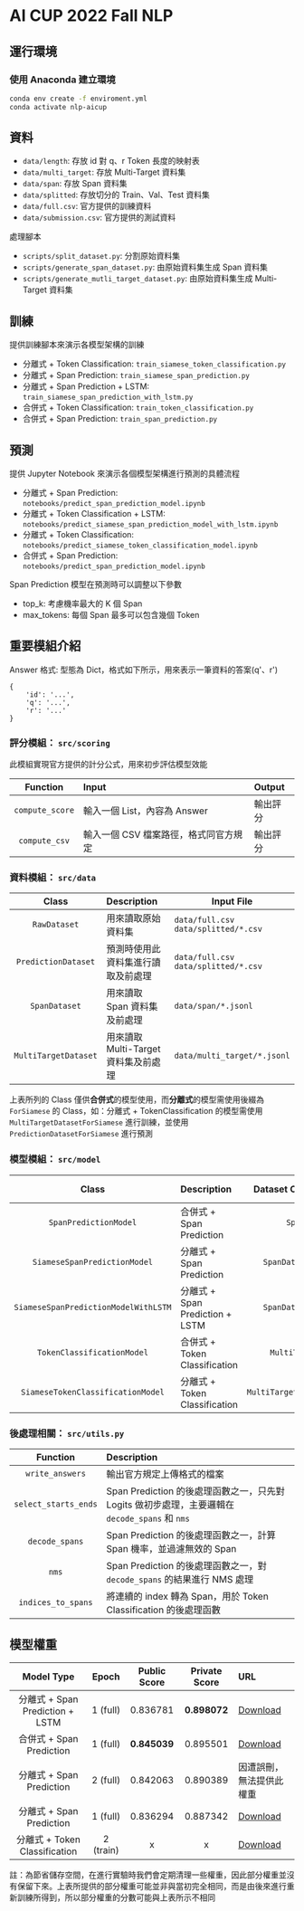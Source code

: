 # AI CUP 2022 Fall NLP

## 運行環境

### 使用 Anaconda 建立環境

```bash
conda env create -f enviroment.yml
conda activate nlp-aicup
```

## 資料

- `data/length`: 存放 id 對 q、r Token 長度的映射表
- `data/multi_target`: 存放 Multi-Target 資料集
- `data/span`: 存放 Span 資料集
- `data/splitted`: 存放切分的 Train、Val、Test 資料集
- `data/full.csv`: 官方提供的訓練資料
- `data/submission.csv`: 官方提供的測試資料

處理腳本

- `scripts/split_dataset.py`: 分割原始資料集
- `scripts/generate_span_dataset.py`: 由原始資料集生成 Span 資料集
- `scripts/generate_mutli_target_dataset.py`: 由原始資料集生成 Multi-Target 資料集

## 訓練

提供訓練腳本來演示各模型架構的訓練

- 分離式 + Token Classification: `train_siamese_token_classification.py`
- 分離式 + Span Prediction: `train_siamese_span_prediction.py`
- 分離式 + Span Prediction + LSTM: `train_siamese_span_prediction_with_lstm.py`
- 合併式 + Token Classification: `train_token_classification.py`
- 合併式 + Span Prediction: `train_span_prediction.py`

## 預測

提供 Jupyter Notebook 來演示各個模型架構進行預測的具體流程

- 分離式 + Span Prediction: `notebooks/predict_span_prediction_model.ipynb`
- 分離式 + Token Classification + LSTM: `notebooks/predict_siamese_span_prediction_model_with_lstm.ipynb`
- 分離式 + Token Classification: `notebooks/predict_siamese_token_classification_model.ipynb`
- 合併式 + Span Prediction: `notebooks/predict_span_prediction_model.ipynb`

Span Prediction 模型在預測時可以調整以下參數
- top_k: 考慮機率最大的 K 個 Span
- max_tokens: 每個 Span 最多可以包含幾個 Token

## 重要模組介紹

Answer 格式: 型態為 Dict，格式如下所示，用來表示一筆資料的答案(q'、r')
```python3
{
    'id': '...',
    'q': '...',
    'r': '...'
}
```

### 評分模組： `src/scoring`

此模組實現官方提供的計分公式，用來初步評估模型效能

|    Function     | Input                                 | Output   |
| :-------------: | :------------------------------------ | :------- |
| `compute_score` | 輸入一個 List，內容為 Answer          | 輸出評分 |
|  `compute_csv`  | 輸入一個 CSV 檔案路徑，格式同官方規定 | 輸出評分 |

### 資料模組： `src/data`

|        Class         | Description                          | Input File                                 |
| :------------------: | :----------------------------------- | ------------------------------------------ |
|     `RawDataset`     | 用來讀取原始資料集                   | `data/full.csv` <br> `data/splitted/*.csv` |
| `PredictionDataset`  | 預測時使用此資料集進行讀取及前處理   | `data/full.csv` <br> `data/splitted/*.csv` |
|    `SpanDataset`     | 用來讀取 Span 資料集及前處理         | `data/span/*.jsonl`                        |
| `MultiTargetDataset` | 用來讀取 Multi-Target 資料集及前處理 | `data/multi_target/*.jsonl`                |

上表所列的 Class 僅供**合併式**的模型使用，而**分離式**的模型需使用後綴為 `ForSiamese` 的 Class，如：分離式 + TokenClassification 的模型需使用 `MultiTargetDatasetForSiamese` 進行訓練，並使用 `PredictionDatasetForSiamese` 進行預測

### 模型模組： `src/model`

|                Class                 | Description                     |   Dataset Class For Training   | Dataset Class For Predicting  |
| :----------------------------------: | :------------------------------ | :----------------------------: | :---------------------------: |
|        `SpanPredictionModel`         | 合併式 + Span Prediction        |         `SpanDataset`          |      `PredictionDataset`      |
|     `SiameseSpanPredictionModel`     | 分離式 + Span Prediction        |    `SpanDatasetForSiamese`     | `PredictionDatasetForSiamese` |
| `SiameseSpanPredictionModelWithLSTM` | 分離式 + Span Prediction + LSTM |    `SpanDatasetForSiamese`     | `PredictionDatasetForSiamese` |
|      `TokenClassificationModel`      | 合併式 + Token Classification   |      `MultiTargetDataset`      |      `PredictionDataset`      |
|  `SiameseTokenClassificationModel`   | 分離式 + Token Classification   | `MultiTargetDatasetForSiamese` | `PredictionDatasetForSiamese` |

### 後處理相關： `src/utils.py`

|       Function       | Description                                                                                    |
| :------------------: | :--------------------------------------------------------------------------------------------- |
|   `write_answers`    | 輸出官方規定上傳格式的檔案                                                                     |
| `select_starts_ends` | Span Prediction 的後處理函數之一，只先對 Logits 做初步處理，主要邏輯在 `decode_spans` 和 `nms` |
|    `decode_spans`    | Span Prediction 的後處理函數之一，計算 Span 機率，並過濾無效的 Span                            |
|        `nms`         | Span Prediction 的後處理函數之一，對 `decode_spans` 的結果進行 NMS 處理                        |
|  `indices_to_spans`  | 將連續的 index 轉為 Span，用於 Token Classification 的後處理函數                               |

## 模型權重

|           Model Type            |  Epoch   | Public Score | Private Score | URL                      |
| :-----------------------------: | :------: | :----------: | :-----------: | :----------------------- |
| 分離式 + Span Prediction + LSTM | 1 (full) |   0.836781   | **0.898072**  | [Download](https://github.com/ShinoharaHare/AI-CUP-2022-Fall-NLP/releases/download/v0.0.0/s-sp-lstm.pt)             |
|    合併式 + Span Prediction     | 1 (full) | **0.845039** |   0.895501    | [Download](https://github.com/ShinoharaHare/AI-CUP-2022-Fall-NLP/releases/download/v0.0.0/sp.pt)             |
|    分離式 + Span Prediction     | 2 (full) |   0.842063   |   0.890389    | 因遭誤刪，無法提供此權重 |
|    分離式 + Span Prediction     | 1 (full) |   0.836294   |   0.887342    | [Download](https://github.com/ShinoharaHare/AI-CUP-2022-Fall-NLP/releases/download/v0.0.0/s-sp.pt)             |
|  分離式 + Token Classification  | 2 (train) |      x       |       x       | [Download]()             |

註：為節省儲存空間，在進行實驗時我們會定期清理一些權重，因此部分權重並沒有保留下來。上表所提供的部分權重可能並非與當初完全相同，而是由後來進行重新訓練所得到，所以部分權重的分數可能與上表所示不相同
